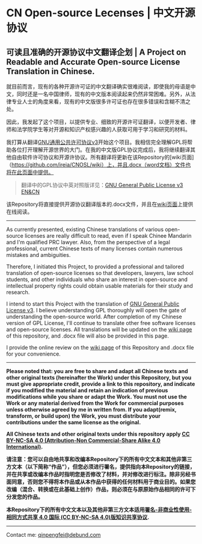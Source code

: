 # CN Open-source Lecenses | 中文开源协议
可读且准确的开源协议中文翻译企划 | A Project on Readable and Accurate Open-source License Translation in Chinese.
------------

就目前而言，现有的各种开源许可证的中文翻译确实很难阅读，即使我的母语是中文，同时还是一名中国律师，现有的中文版本阅读起来仍然非常困难。另外，从法律专业人士的角度来看，现有的中文版很多许可证也存在很多错误和含糊不清之处。

因此，我发起了这个项目，以提供专业、细致的开源许可证翻译，以便开发者、律师和法学院学生等对开源和知识产权感兴趣的人获取可用于学习和研究的材料。

我打算从翻译[GNU通用公共许可协议v3](https://www.GNU.org/licenses/gpl-3.0.html)开始这个项目。我相信完全理解GPL将帮助各位打开理解开源世界的大门。在我的中文版GPL协议完成后，我将继续翻译其他自由软件许可协议和开源许协议。所有翻译将更新在该Repository的[wiki页面]（https://github.com/ireia/CNOSL/wiki）上，并且.docx（word文档）文件也将在此页面中提供。

> 翻译中的GPL协议中英对照版详见：[GNU General Public License v3 EN&CN](https://github.com/ireia/CNOSL/wiki/GNU-General-Public-License-v3--EN&CN)

该Repository将直接提供开源协议翻译版本的.docx文件，并且在[wiki页面](https://github.com/ireia/CNOSL/wiki)上提供在线阅读。

------------
As currently presented, existing Chinese translations of various open-source licenses are really difficult to read, even if I speak Chinee Mandarin and I'm qualified PRC lawyer. Also, from the perspective of a legal professional, current Chinese texts of many licenses contain numerous mistakes and ambiguities.  

Therefore, I initiated this Project, to provided a professional and tailored translation of open-source licenses so that developers, lawyers, law school students, and other individuals who share an interest in open-source and intellectual property rights could obtain usable materials for their study and research.

I intend to start this Project with the translation of [GNU General Public License v3](https://www.gnu.org/licenses/gpl-3.0.html). I believe understanding GPL thoroughly will open the gate of understanding the open-source world. After completion of my Chinese version of GPL License, I'll continue to translate other free software licenses and open-source licenses. All translations will be updated on the [wiki page](https://github.com/ireia/CNOSL/wiki) of this repository, and .docx file will also be provided in this page.

I provide the online review on the [wiki page](https://github.com/ireia/CNOSL/wiki) of this Repository and .docx file for your convenience.

------------

**Please noted that: you are free to share and adapt all Chinese texts and other original texts (hereinafter the Work) under this Repository, but you must give appropriate credit, provide a link to this repository, and indicate if you modified the material and retain an indication of previous modifications while you share or adapt the Work. You must not use the Work or any material derived from the Work for commercial purposes unless otherwise agreed by me in written from.  If you adapt(remix, transform, or build upon) the Work, you must distribute your contributions under the same license as the original.**

**All Chinese texts and other original texts under this repository apply [CC BY-NC-SA 4.0 (Attribution-Non Commercial-Share Alike 4.0 International)](https://creativecommons.org/licenses/by-nc-sa/4.0/).**

**请注意：您可以自由地共享和改编本Repository下的所有中文文本和其他非第三方文本（以下简称“作品”），但您必须进行署名，提供指向本Repository的链接，并在共享或改编本作品时指明您是否修改了材料，并对修改进行标注。除非另经书面同意，否则您不得将本作品或从本作品中获得的任何材料用于商业目的。如果您改编（混合、转换或在此基础上创作）作品，则必须在与原原始作品相同的许可下分发您的作品。**

**本Repository下的所有中文文本以及其他非第三方文本适用[署名-非商业性使用-相同方式共享 4.0 国际 (CC BY-NC-SA 4.0)版知识共享协议](https://creativecommons.org/licenses/by-nc-sa/4.0/).**

------------

Contact me:
qinpengfei@debund.com
